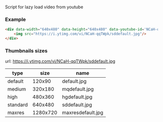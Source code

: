 Script for lazy load video from youtube

### Example

```html
<div data-width="640x480" data-height="640x480" data-youtube-id='NCaH-qqTWpk'>
    <img src="https://i.ytimg.com/vi/NCaH-qqTWpk/sddefault.jpg"/>
</div>
```

### Thumbnails sizes
url: https://i.ytimg.com/vi/NCaH-qqTWpk/sddefault.jpg

| type     | size     | name              |
|----------|----------|-------------------|
| default  | 120x90   | default.jpg       |
| medium   | 320x180  | mqdefault.jpg     |
| high     | 480x360  | hgdefault.jpg     |
| standard | 640x480  | sddefault.jpg     |
| maxres   | 1280x720 | maxresdefault.jpg |
